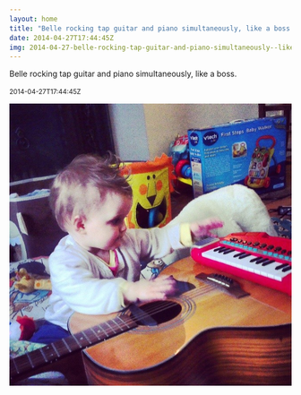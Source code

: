 ```yaml
---
layout: home
title: "Belle rocking tap guitar and piano simultaneously, like a boss."
date: 2014-04-27T17:44:45Z
img: 2014-04-27-belle-rocking-tap-guitar-and-piano-simultaneously--like-a-boss-.jpg
---
```


Belle rocking tap guitar and piano simultaneously, like a boss.

<small>2014-04-27T17:44:45Z</small>

![Belle rocking tap guitar and piano simultaneously, like a boss.](2014-04-27-belle-rocking-tap-guitar-and-piano-simultaneously--like-a-boss-.jpg)
